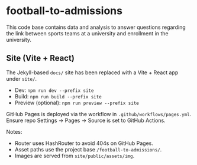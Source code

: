# football-to-admissions

This code base contains data and analysis to answer questions regarding the link between sports teams at a university and enrollment in the university.

## Site (Vite + React)

The Jekyll-based `docs/` site has been replaced with a Vite + React app under `site/`.

- Dev: `npm run dev --prefix site`
- Build: `npm run build --prefix site`
- Preview (optional): `npm run preview --prefix site`

GitHub Pages is deployed via the workflow in `.github/workflows/pages.yml`. Ensure repo Settings → Pages → Source is set to GitHub Actions.

Notes:
- Router uses HashRouter to avoid 404s on GitHub Pages.
- Asset paths use the project base `/football-to-admissions/`.
- Images are served from `site/public/assets/img`.
